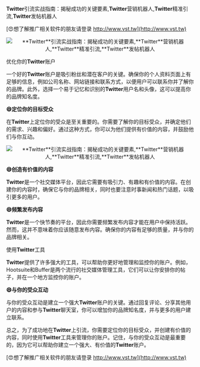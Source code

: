 **Twitter**引流实战指南：揭秘成功的关键要素,**Twitter**营销机器人,**Twitter**精准引流,**Twitter**发帖机器人

[😍想了解推广相关软件的朋友请登录 http://www.vst.tw](http://www.vst.tw)

 <center><img src="https://vst.tw/MP4/tuiguang/png/3.png" alt="**Twitter**引流实战指南：揭秘成功的关键要素,**Twitter**营销机器人,**Twitter**精准引流,**Twitter**发帖机器人"></center>

优化你的**Twitter**账户

一个好的**Twitter**账户是吸引粉丝和潜在客户的关键。确保你的个人资料页面上有足够的信息，例如公司名称、网站链接和联系方式，以便用户可以联系你并了解你的品牌。此外，选择一个易于记忆和识别的**Twitter**用户名和头像，这可以提高你的品牌知名度。

**😄定位你的目标受众**

在**Twitter**上定位你的受众是至关重要的。你需要了解你的目标受众，并确定他们的需求、兴趣和偏好。通过这种方式，你可以为他们提供有价值的内容，并鼓励他们与你互动。

 <center><img src="https://vst.tw/MP4/tuiguang/png/0.png" alt="**Twitter**引流实战指南：揭秘成功的关键要素,**Twitter**营销机器人,**Twitter**精准引流,**Twitter**发帖机器人"></center>

**😄创造有价值的内容**

**Twitter**是一个社交媒体平台，因此它需要有吸引力、有趣和有价值的内容。在创建你的内容时，确保它与你的品牌相关，同时也要注意时事新闻和热门话题，以吸引更多的用户。

**😄频繁发布内容**

**Twitter**是一个快节奏的平台，因此你需要频繁发布内容才能在用户中保持活跃。然而，这并不意味着你应该随意发布内容。确保你的内容有足够的质量，并与你的品牌相关。

使用**Twitter**工具

**Twitter**提供了许多强大的工具，可以帮助你更好地管理和监控你的账户。例如，Hootsuite和Buffer是两个流行的社交媒体管理工具，它们可以让你安排你的帖子，并在一个地方监控你的账户。

**😄与你的受众互动**

与你的受众互动是建立一个强大**Twitter**账户的关键。通过回复评论、分享其他用户的内容和参与**Twitter**聊天室，你可以增加你的品牌知名度，并与更多的用户建立联系。

总之，为了成功地在**Twitter**上引流，你需要定位你的目标受众，并创建有价值的内容，同时使用**Twitter**工具来管理你的账户。记住，与你的受众互动是最重要的，因为它可以帮助你建立一个强大、有价值的**Twitter**账户。

[😍想了解推广相关软件的朋友请登录 http://www.vst.tw](http://www.vst.tw)



